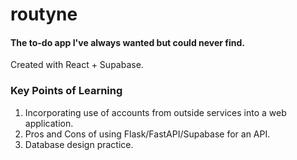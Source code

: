 # routyne

#### The to-do app I've always wanted but could never find.
Created with React + Supabase.

### Key Points of Learning
1. Incorporating use of accounts from outside services into a web application.
2. Pros and Cons of using Flask/FastAPI/Supabase for an API.
3. Database design practice.